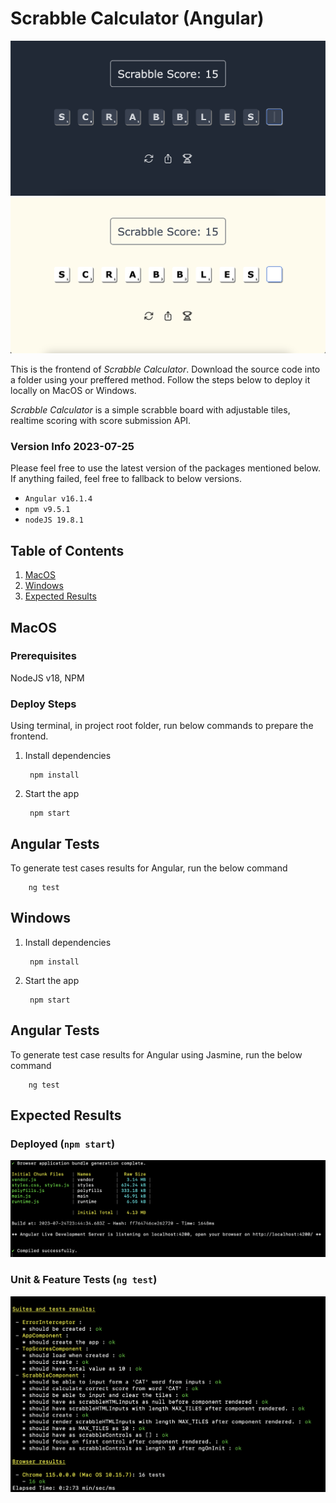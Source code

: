 # Scrabble Calculator (Angular)
![Alt text](<SS 2023-07-25 at 22.27.57.png>)
![Alt text](<SS 2023-07-25 at 22.41.33.png>)

This is the frontend of <i>Scrabble Calculator</i>.
Download the source code into a folder using your preffered method. Follow the steps below to deploy it locally on MacOS or Windows.

<i>Scrabble Calculator</i> is a simple scrabble board with adjustable tiles, realtime scoring with score submission API. 

### Version Info 2023-07-25
Please feel free to use the latest version of the packages mentioned below. If anything failed, feel free to fallback to below versions.
- ``Angular v16.1.4``
- ``npm v9.5.1``
- ``nodeJS 19.8.1``

## Table of Contents
1. [MacOS](#macos)
2. [Windows](#windows)
3. [Expected Results](#expected-results)

## MacOS
### Prerequisites
NodeJS v18, NPM

### Deploy Steps
Using terminal, in project root folder, run below commands to prepare the frontend.

1) Install dependencies 

        npm install

2) Start the app

        npm start

## Angular Tests
To generate test cases results for Angular, run the below command
        
        ng test

## Windows

1) Install dependencies 

        npm install

2) Start the app

        npm start

## Angular Tests
To generate test case results for Angular using Jasmine, run the below command
        
        ng test


## Expected Results
### Deployed (`npm start`)
![Alt text](<SS 2023-07-25 at 07.44.49.png>)

### Unit & Feature Tests (`ng test`)
![Alt text](<SS 2023-07-25 at 07.43.47.png>)